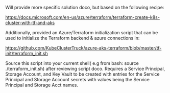 Will provide more specific solution doco, but based on the following recipe:

https://docs.microsoft.com/en-us/azure/terraform/terraform-create-k8s-cluster-with-tf-and-aks

Additionally, provided an Azure/Terraform initialization script that can be used to initialize the Terraform backend & azure connections in:

https://github.com/KubeClusterTruck/azure-aks-terraform/blob/master/tf-init/terraform_init.sh

Source this script into your current shell( e.g from bash:  source ./terraform_init.sh) after reviewing script doco.  Requires a Service Principal, Storage Account, and Key Vault to be created with entries for the Service Principal and Storage Account secrets with values being the Service Principal and Storage Acct names.
